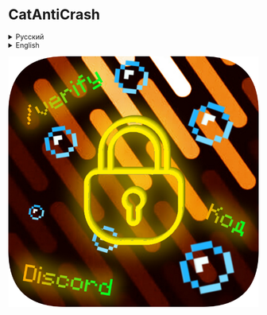 # CatAntiCrash
<details>
<summary>Русский</summary>
<br>
<strong>Minecraft Bukkit многофункциональный плагин для защиты сервера. Список возможностей:</strong><br>
<br>
<ol>
<li>🔎 Discord проверка админов с помощью автоматически генерируемого кода (настраивается длинна и включаемые символы) или с помощью кнопок в ЛС (там настраивается всё, все тексты) (можно настроить тип проверки (можно несколько проверок) и их порядок)</li>
<li>💻 Полный запрет команд (удаление их из подсказок "/" + Tab и настраиваемое сообщение при их вводе, может не работать с некоторыми командами, если игроку требуется проверка с помощью кода то /verify не удалит даже если он запрещен (настраивается в конфиге))</li>
<li>✨ Полная кастомизация всех сообщений и возможностей</li>
<li>📜 Функция логгирования возможных попыток крашнуть сервер в файл (можно отключить)</li>
<li>💣 Возможность сделать автоматический бан за количество попыток крашнуть сервер</li>
<li>🏡 Можно защитить миры по типу мира спавна (spawn) от всех типов грифа и разрушений</li>
<li>⚡ Кик при попытке краша (настривается, можно отключить)</li>
<li>🌍 При проверке кнопками можно сделать так чтобы писало местоположение того кто пытается войти (это пишет в ЛС админу)</li>
<li>🛑 Защита от краша с помощью выдачи /op, запрещенных прав и LuckPerms групп с запрещенными правами (настраивается)</li>
</ol>
Требуется <a href=https://github.com/MeowKotuk606/CatLib/releases>CatLib</a> и <a href=https://luckperms.net/download/>LuckPerms</a>
</details>
<details>
<summary>English</summary>
<br>
<strong>Minecraft Bukkit multifunctional plugin for server protection. List of features:</strong><br>
<br>
<ol>
<li>🔎 Discord admin verification using automatically generated code (configurable length and included characters) or using buttons in DM (everything is configurable, all texts) (you can set the type of verification (multiple checks possible) and their order)</li>
<li>💻 Complete command ban (removing them from "/" + Tab suggestions and customizable message when entered, may not work with some commands, if the player requires code verification then /verify will not be deleted even if it's forbidden (configurable in the config))</li>
<li>✨ Full customization of all messages and features</li>
<li>📜 Function for logging possible attempts to crash the server to a file (can be disabled)</li>
<li>💣 Ability to set automatic ban for a number of attempts to crash the server</li>
<li>🏡 Ability to protect worlds like spawn world from all types of griefing and destruction</li>
<li>⚡ Kick on crash attempt (configurable, can be disabled)</li>
<li>🌍 When verifying with buttons, you can make it show the location of the person trying to log in (this is sent in DM to the admin)</li>
<li>🛑 Protection against crashes by granting /op, forbidden permissions and LuckPerms groups with forbidden permissions (configurable)</li></ol>
Requires <a href=https://github.com/MeowKotuk606/CatLib/releases>CatLib</a> and <a href=https://luckperms.net/download/>LuckPerms</a>
</details>

![CatAntiCrash](https://github.com/MeowKotuk606/CatAntiCrash/blob/main/CatAntiCrash.png)<br>
